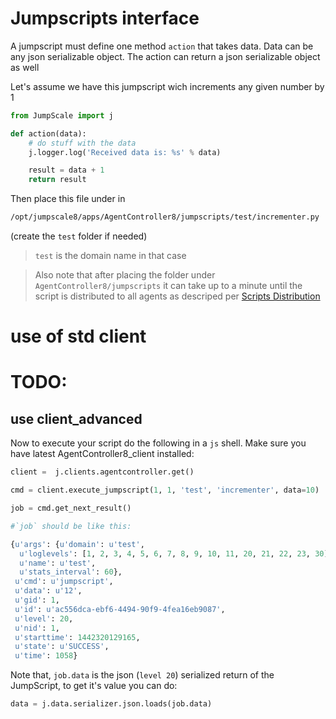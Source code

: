 # Jumpscripts interface

A jumpscript must define one method `action` that takes data. Data can be any json serializable object. The action can return a json serializable object as well

Let's assume we have this jumpscript wich increments any given number by 1

```python
from JumpScale import j

def action(data):
    # do stuff with the data
    j.logger.log('Received data is: %s' % data)

    result = data + 1
    return result
```

Then place this file under in

```bash
/opt/jumpscale8/apps/AgentController8/jumpscripts/test/incrementer.py
```

(create the `test` folder if needed)

> `test` is the domain name in that case

> Also note that after placing the folder under `AgentController8/jumpscripts` it can take up to a minute until the script is distributed to all agents as descriped per [Scripts Distribution](ScriptsDistribution.md)

# use of std client

# TODO:

## use client_advanced

Now to execute your script do the following in a `js` shell. Make sure you have latest AgentController8_client installed:

```python
client =  j.clients.agentcontroller.get()

cmd = client.execute_jumpscript(1, 1, 'test', 'incrementer', data=10)

job = cmd.get_next_result()

#`job` should be like this:

{u'args': {u'domain': u'test',
  u'loglevels': [1, 2, 3, 4, 5, 6, 7, 8, 9, 10, 11, 20, 21, 22, 23, 30],
  u'name': u'test',
  u'stats_interval': 60},
 u'cmd': u'jumpscript',
 u'data': u'12',
 u'gid': 1,
 u'id': u'ac556dca-ebf6-4494-90f9-4fea16eb9087',
 u'level': 20,
 u'nid': 1,
 u'starttime': 1442320129165,
 u'state': u'SUCCESS',
 u'time': 1058}
```

Note that, `job.data` is the json (`level 20`) serialized return of the JumpScript, to get it's value you can do:

```python
data = j.data.serializer.json.loads(job.data)
```
